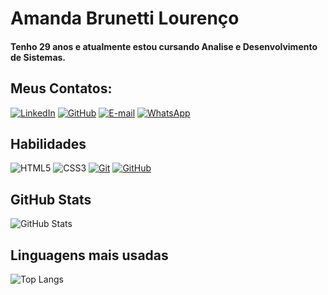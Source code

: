 # **Amanda Brunetti Lourenço**

#### Tenho 29 anos e atualmente estou cursando Analise e Desenvolvimento de Sistemas.

## Meus Contatos:
[![LinkedIn](https://img.shields.io/badge/LinkedIn-0077B5?style=for-the-badge&logo=linkedin&logoColor=white)](https://www.linkedin.com/in/amanda-brunetti-lourenço-a67842165/)
[![GitHub](https://img.shields.io/badge/GitHub-0077B5?style=for-the-badge&logo=github&logoColor=white)](https://github.com/brunettial)
[![E-mail](https://img.shields.io/badge/-Email-0077B5?style=for-the-badge&logo=microsoft-outlook&logoColor=white)](mailto:amandabrunetti.ab@gmail.com)
[![WhatsApp](https://img.shields.io/badge/WhatsApp-0077B5?style=for-the-badge&logo=whatsapp&logoColor=white)](https://wa.me/55+27+981434050)

## Habilidades

![HTML5](https://img.shields.io/badge/HTML5-E34F26?style=for-the-badge&logo=html5&logoColor=white)
![CSS3](https://img.shields.io/badge/CSS3-1572B6?style=for-the-badge&logo=css3&logoColor=white)
[![Git](https://img.shields.io/badge/Git-000?style=for-the-badge&logo=git&logoColor=E94D5F)](https://git-scm.com/doc)
[![GitHub](https://img.shields.io/badge/GitHub-000?style=for-the-badge&logo=github&logoColor=30A3DC)](https://docs.github.com/)

## GitHub Stats
![GitHub Stats](https://github-readme-stats.vercel.app/api?username=brunettial&theme=transparent&bg_color=000&border_color=30A3DC&show_icons=true&icon_color=30A3DC&title_color=E94D5F&text_color=FFF)

## Linguagens mais usadas
![Top Langs](https://github-readme-stats-git-masterrstaa-rickstaa.vercel.app/api/top-langs/?username=brunettial&layout=compact&bg_color=000&border_color=30A3DC&title_color=E94D5F&text_color=FFF)
